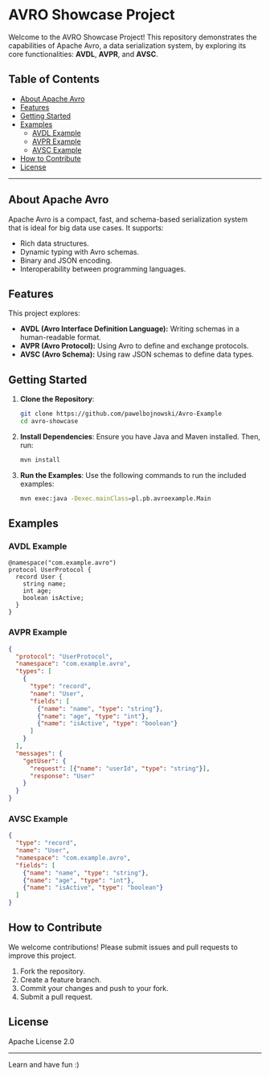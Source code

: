 # AVRO Showcase Project

Welcome to the AVRO Showcase Project! This repository demonstrates the capabilities of Apache Avro, a data serialization system, by exploring its core functionalities: **AVDL**, **AVPR**, and **AVSC**.

## Table of Contents

- [About Apache Avro](#about-apache-avro)
- [Features](#features)
- [Getting Started](#getting-started)
- [Examples](#examples)
    - [AVDL Example](#avdl-example)
    - [AVPR Example](#avpr-example)
    - [AVSC Example](#avsc-example)
- [How to Contribute](#how-to-contribute)
- [License](#license)

---

## About Apache Avro

Apache Avro is a compact, fast, and schema-based serialization system that is ideal for big data use cases. It supports:

- Rich data structures.
- Dynamic typing with Avro schemas.
- Binary and JSON encoding.
- Interoperability between programming languages.

## Features

This project explores:

- **AVDL (Avro Interface Definition Language):** Writing schemas in a human-readable format.
- **AVPR (Avro Protocol):** Using Avro to define and exchange protocols.
- **AVSC (Avro Schema):** Using raw JSON schemas to define data types.

## Getting Started

1. **Clone the Repository**:
   ```bash
   git clone https://github.com/pawelbojnowski/Avro-Example
   cd avro-showcase
   ```

2. **Install Dependencies**:
   Ensure you have Java and Maven installed. Then, run:
   ```bash
   mvn install
   ```

3. **Run the Examples**:
   Use the following commands to run the included examples:
   ```bash
   mvn exec:java -Dexec.mainClass=pl.pb.avroexample.Main
   ```

## Examples

### AVDL Example

```avdl
@namespace("com.example.avro")
protocol UserProtocol {
  record User {
    string name;
    int age;
    boolean isActive;
  }
}
```
 

### AVPR Example

```json
{
  "protocol": "UserProtocol",
  "namespace": "com.example.avro",
  "types": [
    {
      "type": "record",
      "name": "User",
      "fields": [
        {"name": "name", "type": "string"},
        {"name": "age", "type": "int"},
        {"name": "isActive", "type": "boolean"}
      ]
    }
  ],
  "messages": {
    "getUser": {
      "request": [{"name": "userId", "type": "string"}],
      "response": "User"
    }
  }
}
```

### AVSC Example

```json
{
  "type": "record",
  "name": "User",
  "namespace": "com.example.avro",
  "fields": [
    {"name": "name", "type": "string"},
    {"name": "age", "type": "int"},
    {"name": "isActive", "type": "boolean"}
  ]
}
```

## How to Contribute

We welcome contributions! Please submit issues and pull requests to improve this project.

1. Fork the repository.
2. Create a feature branch.
3. Commit your changes and push to your fork.
4. Submit a pull request.

## License

Apache License 2.0

---

Learn and have fun :) 